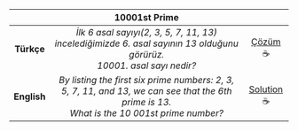 ||10001st Prime||
|:-:|:-:|:-:|
|**Türkçe**|*İlk 6 asal sayıyı(2, 3, 5, 7, 11, 13) incelediğimizde 6. asal sayının 13 olduğunu görürüz.<br>10001. asal sayı nedir?*|[Çözüm](./7.10001st%20Prime.cpp)&#x2615;|
|**English**|*By listing the first six prime numbers: 2, 3, 5, 7, 11, and 13, we can see that the 6th prime is 13.<br>What is the 10 001st prime number?*|[Solution](./7.10001st%20Prime.cpp)&#x2615;|